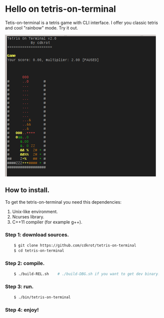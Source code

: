 # Hello on tetris-on-terminal
Tetis-on-terminal is a tetris game with CLI interface. I offer you classic tetris and cool "rainbow" mode. Try it out.

![Classic mode in tetris-on-terminal](./image.png)

## How to install.

To get the tetris-on-terminal you need this dependencies:

1. Unix-like environment.
2. Ncurses library.
3. C++11 compiler (for example g++).

### Step 1: download sources.
```sh
    $ git clone https://github.com/cdkrot/tetris-on-terminal
    $ cd tetris-on-terminal
```

### Step 2: compile.
```sh
    $ ./build-REL.sh    # ./build-DBG.sh if you want to get dev binary.
```

### Step 3: run.
```sh
    $ ./bin/tetris-on-terminal
```

### Step 4: enjoy!
